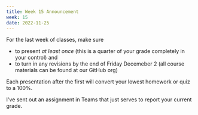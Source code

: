 ```yaml
---
title: Week 15 Announcement
week: 15
date: 2022-11-25
---
```


For the last week of classes, make sure 
- to present _at least once_ (this is a quarter of your grade 
completely in your control) and 
- to turn in any revisions by the end of Friday Decemeber 2 
(all course materials can be found at our GitHub org) 

Each presentation after the first will convert your lowest 
homework or quiz to a 100%. 

I've sent out an assignment in Teams that just serves to 
report your current grade. 

